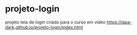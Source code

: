 # projeto-login
 projeto tela de login criado para o curso em video
 https://japa-dark.github.io/projeto-login/index.html
